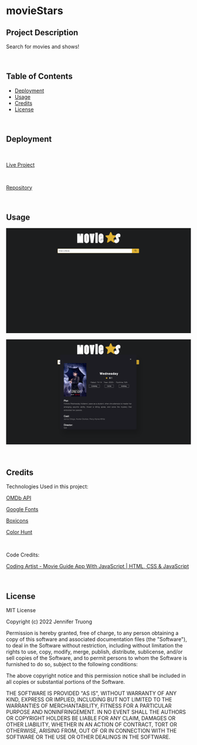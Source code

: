 # movieStars

## Project Description
Search for movies and shows!

<br/>

## Table of Contents

- [Deployment](#installation)
- [Usage](#Usage)
- [Credits](#Credits)
- [License](#license)

<br/>


## Deployment

<br/>

[Live Project](https://jentruong09.github.io/movieStars/)

<br/>

[Repository](https://github.com/jentruong09/movieStars)

<br/>

## Usage

![dashboard](/assets/images/homepage.png)

![full-page](assets/images/movie.png)

<br/>


## Credits

Technologies Used in this project:

[OMDb API](https://www.omdbapi.com)

[Google Fonts](https://fonts.google.com/)

[Boxicons](https://boxicons.com)

[Color Hunt](https://colorhunt.co)

<br/>

Code Credits:

[Coding Artist - Movie Guide App With JavaScript | HTML, CSS & JavaScript](https://www.youtube.com/watch?v=TgE71N0q5yI)


<br/>


## License

MIT License

Copyright (c) 2022 Jennifer Truong

Permission is hereby granted, free of charge, to any person obtaining a copy
of this software and associated documentation files (the "Software"), to deal
in the Software without restriction, including without limitation the rights
to use, copy, modify, merge, publish, distribute, sublicense, and/or sell
copies of the Software, and to permit persons to whom the Software is
furnished to do so, subject to the following conditions:

The above copyright notice and this permission notice shall be included in all
copies or substantial portions of the Software.

THE SOFTWARE IS PROVIDED "AS IS", WITHOUT WARRANTY OF ANY KIND, EXPRESS OR
IMPLIED, INCLUDING BUT NOT LIMITED TO THE WARRANTIES OF MERCHANTABILITY,
FITNESS FOR A PARTICULAR PURPOSE AND NONINFRINGEMENT. IN NO EVENT SHALL THE
AUTHORS OR COPYRIGHT HOLDERS BE LIABLE FOR ANY CLAIM, DAMAGES OR OTHER
LIABILITY, WHETHER IN AN ACTION OF CONTRACT, TORT OR OTHERWISE, ARISING FROM,
OUT OF OR IN CONNECTION WITH THE SOFTWARE OR THE USE OR OTHER DEALINGS IN THE
SOFTWARE.
